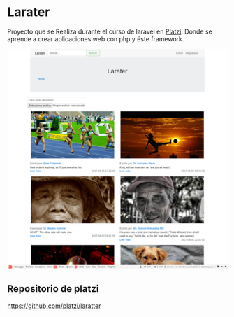 # Larater

Proyecto que se Realiza durante el curso de laravel en [Platzi](https://platzi.com). Donde se aprende a crear aplicaciones web con php y éste framework.

![Larater Screenshot](/laratter.png)

## Repositorio de platzi

https://github.com/platzi/laratter

